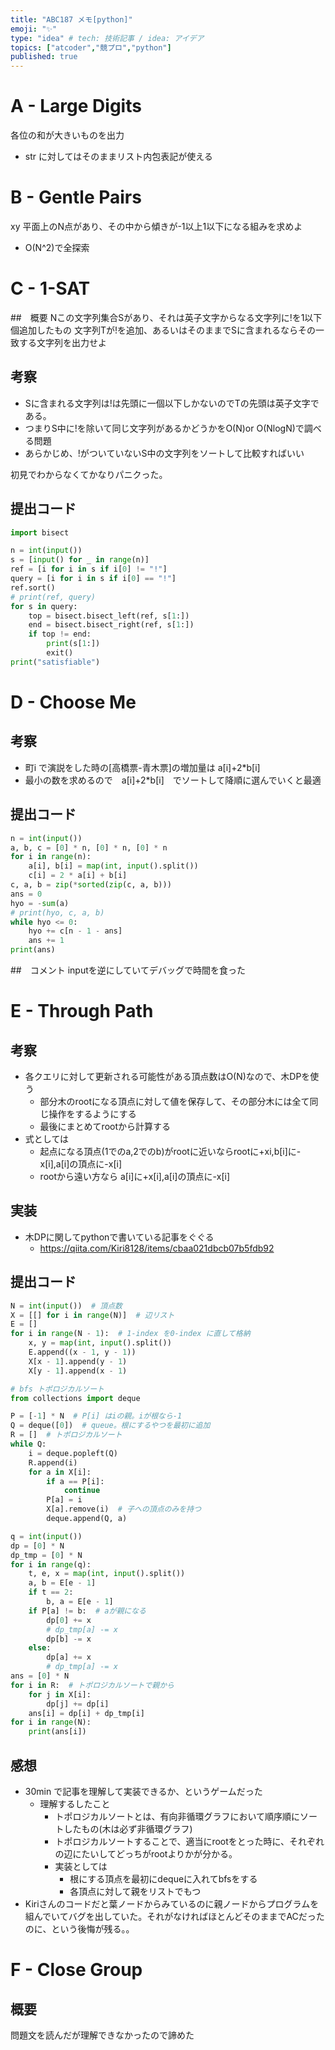 ```yaml
---
title: "ABC187 メモ[python]"
emoji: "✨"
type: "idea" # tech: 技術記事 / idea: アイデア
topics: ["atcoder","競プロ","python"]
published: true
---
```


# A - Large Digits 
各位の和が大きいものを出力
- str に対してはそのままリスト内包表記が使える
# B - Gentle Pairs 
xy 平面上のN点があり、その中から傾きが-1以上1以下になる組みを求めよ
- O(N^2)で全探索
# C - 1-SAT 
##　概要
Nこの文字列集合Sがあり、それは英子文字からなる文字列に!を1以下個追加したもの
文字列Tが!を追加、あるいはそのままでSに含まれるならその一致する文字列を出力せよ
## 考察
- Sに含まれる文字列は!は先頭に一個以下しかないのでTの先頭は英子文字である。
- つまりS中に!を除いて同じ文字列があるかどうかをO(N)or O(NlogN)で調べる問題
- あらかじめ、!がついていないS中の文字列をソートして比較すればいい

初見でわからなくてかなりパニクった。

## 提出コード
```python
import bisect

n = int(input())
s = [input() for _ in range(n)]
ref = [i for i in s if i[0] != "!"]
query = [i for i in s if i[0] == "!"]
ref.sort()
# print(ref, query)
for s in query:
    top = bisect.bisect_left(ref, s[1:])
    end = bisect.bisect_right(ref, s[1:])
    if top != end:
        print(s[1:])
        exit()
print("satisfiable")
```

# D - Choose Me
## 考察
- 町i で演説をした時の[高橋票-青木票]の増加量は a[i]+2*b[i]
- 最小の数を求めるので　a[i]+2*b[i]　でソートして降順に選んでいくと最適

## 提出コード
```python
n = int(input())
a, b, c = [0] * n, [0] * n, [0] * n
for i in range(n):
    a[i], b[i] = map(int, input().split())
    c[i] = 2 * a[i] + b[i]
c, a, b = zip(*sorted(zip(c, a, b)))
ans = 0
hyo = -sum(a)
# print(hyo, c, a, b)
while hyo <= 0:
    hyo += c[n - 1 - ans]
    ans += 1
print(ans)
```
##　コメント
inputを逆にしていてデバッグで時間を食った

# E - Through Path 
## 考察
- 各クエリに対して更新される可能性がある頂点数はO(N)なので、木DPを使う
  - 部分木のrootになる頂点に対して値を保存して、その部分木には全て同じ操作をするようにする
  - 最後にまとめてrootから計算する
- 式としては
  - 起点になる頂点(1でのa,2でのb)がrootに近いならrootに+xi,b[i]に-x[i],a[i]の頂点に-x[i]
  - rootから遠い方なら a[i]に+x[i],a[i]の頂点に-x[i]

## 実装
- 木DPに関してpythonで書いている記事をぐぐる
  - https://qiita.com/Kiri8128/items/cbaa021dbcb07b5fdb92

## 提出コード
```python
N = int(input())  # 頂点数
X = [[] for i in range(N)]  # 辺リスト
E = []
for i in range(N - 1):  # 1-index を0-index に直して格納
    x, y = map(int, input().split())
    E.append((x - 1, y - 1))
    X[x - 1].append(y - 1)
    X[y - 1].append(x - 1)

# bfs トポロジカルソート
from collections import deque

P = [-1] * N  # P[i] はiの親。iが根なら-1
Q = deque([0])  # queue。根にするやつを最初に追加
R = []  # トポロジカルソート
while Q:
    i = deque.popleft(Q)
    R.append(i)
    for a in X[i]:
        if a == P[i]:
            continue
        P[a] = i
        X[a].remove(i)  # 子への頂点のみを持つ
        deque.append(Q, a)

q = int(input())
dp = [0] * N
dp_tmp = [0] * N
for i in range(q):
    t, e, x = map(int, input().split())
    a, b = E[e - 1]
    if t == 2:
        b, a = E[e - 1]
    if P[a] != b:  # aが親になる
        dp[0] += x
        # dp_tmp[a] -= x
        dp[b] -= x
    else:
        dp[a] += x
        # dp_tmp[a] -= x
ans = [0] * N
for i in R:  # トポロジカルソートで親から
    for j in X[i]:
        dp[j] += dp[i]
    ans[i] = dp[i] + dp_tmp[i]
for i in range(N):
    print(ans[i])
```

## 感想
- 30min で記事を理解して実装できるか、というゲームだった
  - 理解するしたこと
    - トポロジカルソートとは、有向非循環グラフにおいて順序順にソートしたもの(木は必ず非循環グラフ)
    - トポロジカルソートすることで、適当にrootをとった時に、それぞれの辺にたいしてどっちがrootよりかが分かる。
    - 実装としては
      - 根にする頂点を最初にdequeに入れてbfsをする
      - 各頂点に対して親をリストでもつ
- Kiriさんのコードだと葉ノードからみているのに親ノードからプログラムを組んでいてバグを出していた。それがなければほとんどそのままでACだったのに、という後悔が残る。。




# F - Close Group
## 概要
問題文を読んだが理解できなかったので諦めた



